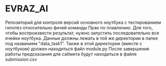 # EVRAZ_AI
Репозиторий для контроля версий основного ноутбука с тестированием гипотез относительно фичей команды Прак по плавлению.
Для того, чтобы воспроизвести результат, нужно запустить последовательно все ячейки ноутбука. Данные должны лежать в той же директории в папке под названием "data_task1". Также в этой директории (вместе с ноутбуком) должен находиться файл module.py
После завершения работы предсказания для сабмита будут находиться в файле submission.csv
